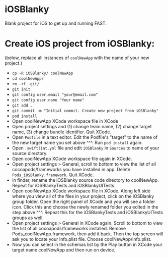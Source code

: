 # iOSBlanky
Blank project for iOS to get up and running FAST. 

# Create iOS project from iOSBlanky:

(below, replace all instances of `coolNewApp` with the name of your new project.)
* `cp -R iOSBlanky/ coolNewApp`
* `cd coolNewApp/`
* `rm -rf .git/`
* `git init`
* `git config user.email "your@email.com"`
* `git config user.name "Your name"`
* `git add .`
* `git commit -m "Initial commit. Create new project from iOSBlanky"`
* `pod install`
* Open coolNewApp XCode workspace file in XCode
* Open project settings and (1) change team name, (2) change target name, (3) change bundle identifier. Quit XCode. 
* Open `Podfile` in a text editor. Edit the Podfile's "target" to the name of the new target name you set above ^^^. Run `pod install` again. 
* Open `.swiftlint.yml` file and edit `iOSBlanky` in `Sources` to name of your source directory.
* Open coolNewApp XCode workspace file again in XCode.
* Open project settings > General, scroll to bottom to view the list of all cocoapods/frameworks you have installed in app. Delete `Pods_iOSBlanky.framework`. Quit XCode. 
* In finder, rename the iOSBlanky source code directory to coolNewApp. Repeat for iOSBlankyTests and iOSBlankyUITests.
* Open coolNewApp XCode workspace file in XCode. Along left side where you view all of the files in your project, click on the iOSBlanky group folder. Open the right panel of XCode and you will see a folder icon. Click this and choose the newly renamed folder you edited in the step above ^^^. Repeat this for the iOSBlankyTests and iOSBlankyUITests groups as well. 
* Open project settings > General in XCode again. Scroll to bottom to view the list of all cocoapods/frameworks installed. Remove Pods_coolNewApp.framework, then add it back. Then the top screen will ask you to locate your Info.plist file. Choose coolNewApp/Info.plist. 
* Now you can select in the schemas list by the Play button in XCode your target name coolNewApp and then run on device. 